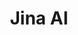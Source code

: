 ---
blog: https://jina.ai/#/blog
codehost: https://github.com/jina-ai
linkedin: https://www.linkedin.com/company/jinaai
logohandle: jinaai
sort: jina
title: Jina AI
twitter: https://x.com/JinaAI_
website: https://jina.ai/#/
---